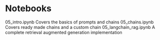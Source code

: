 # Notebooks

05_intro.ipynb	Covers the basics of prompts and chains
05_chains.ipynb	Covers ready made chains and a custom chain
05_langchain_rag.ipynb	A complete retrieval augmented generation implementation
